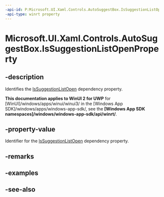 ```yaml
---
-api-id: P:Microsoft.UI.Xaml.Controls.AutoSuggestBox.IsSuggestionListOpenProperty
-api-type: winrt property
---
```


<!-- Property syntax
public Windows.UI.Xaml.DependencyProperty IsSuggestionListOpenProperty { get; }
-->

# Microsoft.UI.Xaml.Controls.AutoSuggestBox.IsSuggestionListOpenProperty

## -description
Identifies the [IsSuggestionListOpen](autosuggestbox_issuggestionlistopen.md) dependency property.

**This documentation applies to WinUI 2 for UWP** for [WinUI]/windows/apps/winui/winui3/ in the [Windows App SDK]/windows/apps/windows-app-sdk/, see the **[Windows App SDK namespaces]/windows/windows-app-sdk/api/winrt/**.

## -property-value
Identifier for the [IsSuggestionListOpen](autosuggestbox_issuggestionlistopen.md) dependency property.

## -remarks

## -examples

## -see-also
